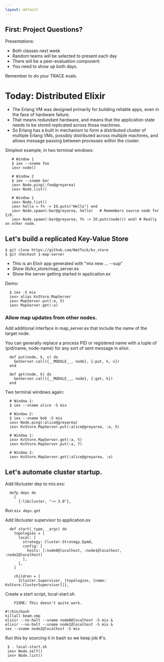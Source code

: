 ```yaml
---
layout: default
---
```


## First: Project Questions?

Presentations:

 - Both classes next week
 - Random teams will be selected to present each day
 - There will be a peer-evaluation component.
 - You need to show up both days.

Remember to do your TRACE evals. 

# Today: Distributed Elixir

 - The Erlang VM was designed primarily for building reliable apps, even in the
   face of hardware failure.
 - That means redundant hardware, and means that the application state needs to
   be stored replicated across those machines.
 - So Erlang has a built in mechanism to form a distributed cluster of multiple
   Erlang VMs, possibly distributed across multiple machines, and allows message
   passing between processes within the cluster.

Simplest example, in two terminal windows:

```
   # Window 1
   $ iex --sname foo
   iex> node()
   
   # Window 2
   $ iex --sname bar
   iex> Node.ping(:foo@greyarea)
   iex> Node.list()
   
   # Window 1
   iex> Node.list()
   iex> hello = fn -> IO.puts("Hello") end
   iex> Node.spawn(:bar@greyarea, hello)   # Remembers source node for I/O.
   iex> Node.spawn(:bar@greyarea, fn -> IO.puts(node()) end) # Really on other node.
```

## Let's build a replicated Key-Value Store

```
$ git clone https://github.com/NatTuck/kv_store
$ git checkout 1-map-server
```

 * This is an Elixir app generated with "mix new ... --sup"
 * Show lib/kv\_store/map\_server.ex
 * Show the server getting started in applicaiton.ex

Demo:

```
  $ iex -S mix
  iex> alias KvStore.MapServer
  iex> MapServer.put(:a, 5)
  iex> MapServer.get(:a)
```

### Allow map updates from other nodes.

Add additional interface in map\_server.ex that include
the name of the target node.

You can generally replace a process PID or registered name with a tuple of
{pid/name, node-name} for any sort of sent message in elixir.

```
  def put(node, k, v) do
    GenServer.call({__MODULE__, node}, {:put, k, v})
  end

  def get(node, k) do
    GenServer.call({__MODULE__, node}, {:get, k})
  end
```

Two terminal windows again:

```
  # Window 1:
  $ iex --sname alice -S mix
  
  # Window 2:
  $ iex --sname bob -S mix
  iex> Node.ping(:alice@greyarea)
  iex> KvStore.MapServer.put(:alice@greyarea, :a, 5)
  
  # Window 1:
  iex> KvStore.MapServer.get(:a, 5)
  iex> KvStore.MapServer.put(:a, 7)
  
  # Window 2:
  iex> KvStore.MapServer.get(:alice@greyarea, :a)
```

## Let's automate cluster startup.

Add libcluster dep to mix.exs:

```
  defp deps do
    [
      {:libcluster, "~> 3.0"},
```

Run ```mix deps.get```

Add libcluster supervisor to application.ex

```
  def start(_type, _args) do
    topologies = [
      local: [
        strategy: Cluster.Strategy.Epmd,
        config: [
          hosts: [:node0@localhost, :node1@localhost, :node2@localhost]
        ],
      ],
    ]
    
    children = [
      {Cluster.Supervisor, [topologies, [name: KvStore.ClusterSupervisor]]},
```

Create a start script, local-start.sh

        FIXME: This doesn't quite work.

```
#!/bin/bash
killall beam.smp
elixir --no-halt --sname node0@localhost -S mix &
elixir --no-halt --sname node1@localhost -S mix &
iex --sname node2@localhost -S mix
```

Run this by sourcing it in bash so we keep job #'s.

```
 $ . local-start.sh
 iex> Node.self()
 iex> Node.list()
```



